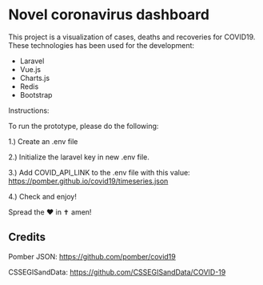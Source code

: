 <h1>Novel coronavirus dashboard</h1>

<p class="align">This project is a visualization of cases, deaths and recoveries for COVID19. These technologies has been used for the development:</p>
<ul>
    <li>Laravel</li>
    <li>Vue.js</li>
    <li>Charts.js</li>
    <li>Redis</li>
    <li>Bootstrap</li>
</ul>

Instructions:

To run the prototype, please do the following:

1.) Create an .env file

2.) Initialize the laravel key in new .env file.

3.) Add COVID_API_LINK to the .env file with this value:
https://pomber.github.io/covid19/timeseries.json

4.) Check and enjoy!

Spread the :heart: in ✝️ amen!

## Credits

Pomber JSON: https://github.com/pomber/covid19

CSSEGISandData: https://github.com/CSSEGISandData/COVID-19
